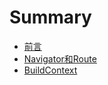 # Summary

* [前言](README.md)
* [Navigator和Route](flutter导航学习记录.md)
* [BuildContext](BuildContext.md)

